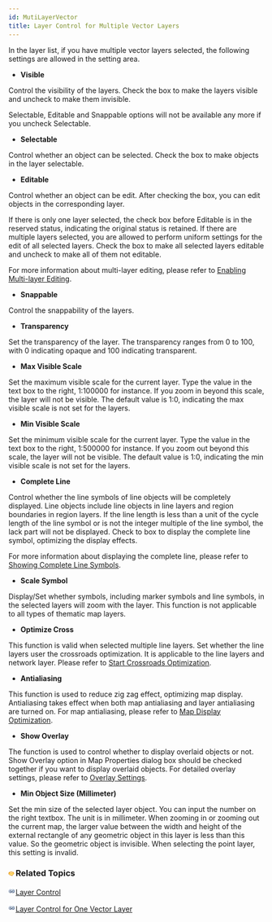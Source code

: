 ```yaml
---
id: MutiLayerVector
title: Layer Control for Multiple Vector Layers
---  
```



In the layer list, if you have multiple vector layers selected, the following settings are allowed in the setting area.
  
  * **Visible**

Control the visibility of the layers. Check the box to make the layers visible and uncheck to make them invisible.

Selectable, Editable and Snappable options will not be available any more if you uncheck Selectable.

  * **Selectable**

Control whether an object can be selected. Check the box to make objects in the layer selectable.

  * **Editable**

Control whether an object can be edit. After checking the box, you can edit objects in the corresponding layer. 

If there is only one layer selected, the check box before Editable is in the reserved status, indicating the original status is retained. If there are multiple layers selected, you are allowed to perform uniform settings for the edit of all selected layers. Check the box to make all selected layers editable and uncheck to make all of them not editable.

For more information about multi-layer editing, please refer to [Enabling Multi-layer Editing](../../DataProcessing/Objects/EditObjects/MultiLayerEditSet.htm).

  * **Snappable**

Control the snappability of the layers.

  * **Transparency**

Set the transparency of the layer. The transparency ranges from 0 to 100, with 0 indicating opaque and 100 indicating transparent.

  * **Max Visible Scale**

Set the maximum visible scale for the current layer. Type the value in the text box to the right, 1:100000 for instance. If you zoom in beyond this scale, the layer will not be visible. The default value is 1:0, indicating the max visible scale is not set for the layers.

  * **Min Visible Scale**

Set the minimum visible scale for the current layer. Type the value in the text box to the right, 1:500000 for instance. If you zoom out beyond this scale, the layer will not be visible. The default value is 1:0, indicating the min visible scale is not set for the layers.

  * **Complete Line**

Control whether the line symbols of line objects will be completely displayed. Line objects include line objects in line layers and region boundaries in region layers. If the line length is less than a unit of the cycle length of the line symbol or is not the integer multiple of the line symbol, the lack part will not be displayed. Check to box to display the complete line symbol, optimizing the display effects.

For more information about displaying the complete line, please refer to [Showing Complete Line Symbols](../AdvanceSetting/Linedisplay.htm).

  * **Scale Symbol**

Display/Set whether symbols, including marker symbols and line symbols, in the selected layers will zoom with the layer. This function is not applicable to all types of thematic map layers.

  * **Optimize Cross**

This function is valid when selected multiple line layers. Set whether the line layers user the crossroads optimization. It is applicable to the line layers and network layer. Please refer to [Start Crossroads Optimization](../AdvanceSetting/RoadCross.htm).

  * **Antialiasing**

This function is used to reduce zig zag effect, optimizing map display. Antialiasing takes effect when both map antialiasing and layer antialiasing are turned on. For map antialiasing, please refer to [Map Display Optimization](../../Optimization/MapOptimization/MapOptimization.htm#1).

  * **Show Overlay**

The function is used to control whether to display overlaid objects or not. Show Overlay option in Map Properties dialog box should be checked together if you want to display overlaid objects. For detailed overlay settings, please refer to [Overlay Settings](../../Optimization/MapOptimization/OverlaySetting.htm).

  * **Min Object Size (Millimeter)**

Set the min size of the selected layer object. You can input the number on the right textbox. The unit is in millimeter. When zooming in or zooming out the current map, the larger value between the width and height of the external rectangle of any geometric object in this layer is less than this value. So the geometric object is invisible. When selecting the point layer, this setting is invalid.

### ![](../../img/seealso.png)Related Topics

![](../../img/smalltitle.png)[Layer Control](LayerControl.htm)

![](../../img/smalltitle.png)[Layer Control for One Vector Layer](SingleLayerVector.htm)